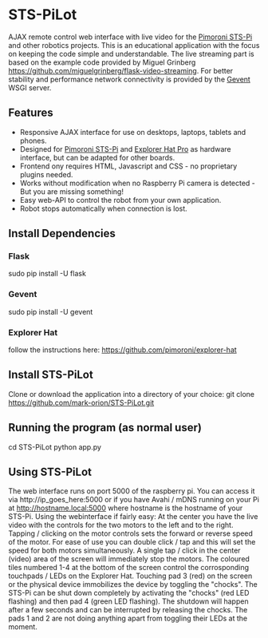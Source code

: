 # STS-PiLot
AJAX remote control web interface with live video for the [Pimoroni STS-Pi](https://shop.pimoroni.com/products/sts-pi) and other robotics projects.
This is an educational application with the focus on keeping the code simple and understandable.
The live streaming part is based on the example code provided by Miguel Grinberg https://github.com/miguelgrinberg/flask-video-streaming. For better stability and performance network connectivity is provided by the [Gevent](http://www.gevent.org) WSGI server.

## Features
* Responsive AJAX interface for use on desktops, laptops, tablets and phones.
* Designed for [Pimoroni STS-Pi](https://shop.pimoroni.com/products/sts-pi) and [Explorer Hat Pro](https://shop.pimoroni.com/products/explorer-hat) as hardware interface, but can be adapted for other boards.
* Frontend ony requires HTML, Javascript and CSS - no proprietary plugins needed.
* Works without modification when no Raspberry Pi camera is detected - But you are missing something!
* Easy web-API to control the robot from your own application.
* Robot stops automatically when connection is lost.

## Install Dependencies
### Flask
sudo pip install -U flask
### Gevent
sudo pip install -U gevent
### Explorer Hat
follow the instructions here: https://github.com/pimoroni/explorer-hat

## Install STS-PiLot
Clone or download the application into a directory of your choice:
git clone https://github.com/mark-orion/STS-PiLot.git

## Running the program (as normal user)
cd STS-PiLot
python app.py

## Using STS-PiLot
The web interface runs on port 5000 of the raspberry pi. You can access it via http://ip_goes_here:5000 or if you have Avahi / mDNS running on your Pi at http://hostname.local:5000 where hostname is the hostname of your STS-Pi.
Using the webinterface if fairly easy:
At the center you have the live video with the controls for the two motors to the left and to the right.
Tapping / clicking on the motor controls sets the forward or reverse speed of the motor.
For ease of use you can double click / tap and this will set the speed for both motors simultaneously. A single tap / click in the center (video) area of the screen will immediately stop the motors.
The coloured tiles numbered 1-4 at the bottom of the screen control the corrosponding touchpads / LEDs on the Explorer Hat.
Touching pad 3 (red) on the screen or the physical device immobilizes the device by toggling the "chocks".
The STS-Pi can be shut down completely by activating the "chocks" (red LED flashing) and then pad 4 (green LED flashing). The shutdown will happen after a few seconds and can be interrupted by releasing the chocks.
The pads 1 and 2 are not doing anything apart from toggling their LEDs at the moment.
